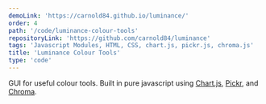 ```yaml
---
demoLink: 'https://carnold84.github.io/luminance/'
order: 4
path: '/code/luminance-colour-tools'
repositoryLink: 'https://github.com/carnold84/luminance'
tags: 'Javascript Modules, HTML, CSS, chart.js, pickr.js, chroma.js'
title: 'Luminance Colour Tools'
type: 'code'
---
```


GUI for useful colour tools. Built in pure javascript using [Chart.js](https://www.chartjs.org/), [Pickr](https://simonwep.github.io/pickr/), and [Chroma](https://vis4.net/chromajs/).
